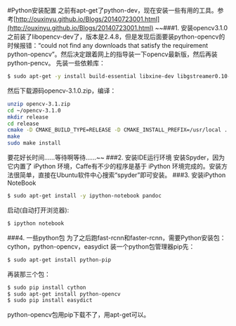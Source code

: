 #Python安装配置
之前有apt-get了python-dev，现在安装一些有用的工具。参考[http://ouxinyu.github.io/Blogs/20140723001.html](http://ouxinyu.github.io/Blogs/20140723001.html)
~~###1. 安装opencv3.1.0
之前装了libopencv-dev了，版本是2.4.8，但是发现后面要装python-opencv的时候报错：“could not find any downloads that satisfy the requirement python-opencv”。然后决定跟着网上的指导装一下opencv最新版，然后再装python-pencv。
先装一些依赖库：
```bash
$ sudo apt-get -y install build-essential libxine-dev libgstreamer0.10-dev libgstreamer-plugins-base0.10-dev libv4l-dev libqt4-dev libfaac-dev libmp3lame-dev libopencore-amrnb-dev libopencore-amrwb-dev libtheora-dev libvorbis-dev libxvidcore-dev x264 v4l-utils unzip
```
然后下载源码opencv-3.1.0.zip，编译：
```bash
unzip opencv-3.1.zip
cd ~/opencv-3.1.0
mkdir release
cd release
cmake -D CMAKE_BUILD_TYPE=RELEASE -D CMAKE_INSTALL_PREFIX=/usr/local ..
make
sudo make install
```
要花好长时间……等待啊等待……~~
###2. 安装IDE运行环境
安装Spyder，因为它内置了 iPython 环境，Caffe有不少的程序是基于 iPython 环境完成的。安装方法很简单，直接在Ubuntu软件中心搜索“spyder”即可安装。
###3. 安装iPython NoteBook
```bash
$ sudo apt-get install -y ipython-notebook pandoc
```
启动(自动打开浏览器):
```bash
$ ipython notebook
```
###4. 一些python包
为了之后跑fast-rcnn和faster-rcnn，需要Python安装包：cython，python-opencv，easydict
装一个python包管理器pip先：
```bash
$ sudo apt-get install python-pip
```
再装那三个包：
```bash
$ sudo pip install cython
$ sudo apt-get install python-opencv
$ sudo pip install easydict
```
python-opencv包用pip下载不了，用apt-get可以。